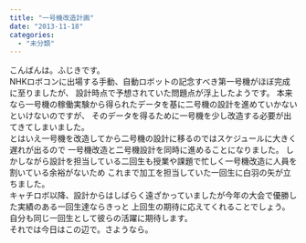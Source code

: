 ```yaml
---
title: "一号機改造計画"
date: "2013-11-18"
categories: 
  - "未分類"
---
```


こんばんは。ふじきです。  
NHKロボコンに出場する手動、自動ロボットの記念すべき第一号機がほぼ完成に至りましたが、 設計時点で予想されていた問題点が浮上したようです。 本来なら一号機の稼働実験から得られたデータを基に二号機の設計を進めていかないといけないのですが、 そのデータを得るために一号機を少し改造する必要が出てきてしまいました。  
とはいえ一号機を改造してから二号機の設計に移るのではスケジュールに大きく遅れが出るので 一号機改造と二号機設計を同時に進めることになりました。 しかしながら設計を担当している二回生も授業や課題で忙しく一号機改造に人員を割いている余裕がないため これまで加工を担当していた一回生に白羽の矢が立ちました。  
キャチロボ以降、設計からはしばらく遠ざかっていましたが今年の大会で優勝した実績のある一回生達ならきっと 上回生の期待に応えてくれることでしょう。 自分も同じ一回生として彼らの活躍に期待します。  
それでは今日はこの辺で。さようなら。
